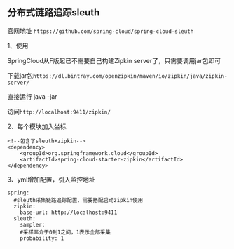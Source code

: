 ## 分布式链路追踪sleuth

官网地址
`https://github.com/spring-cloud/spring-cloud-sleuth`

1、使用

SpringCloud从F版起已不需要自己构建Zipkin server了，只需要调用jar包即可

下载jar包`https://dl.bintray.com/openzipkin/maven/io/zipkin/java/zipkin-server/`

直接运行 java -jar

访问`http://localhost:9411/zipkin/`

2、每个模块加入坐标
```
<!--包含了sleuth+zipkin-->
<dependency>
	<groupId>org.springframework.cloud</groupId>
	<artifactId>spring-cloud-starter-zipkin</artifactId>
</dependency>
```
3、yml增加配置，引入监控地址
```
spring:
  #sleuth采集链路追踪配置，需要搭配启动zipkin使用
  zipkin:
    base-url: http://localhost:9411
  sleuth:
    sampler:
    #采样率介于0到1之间，1表示全部采集
    probability: 1
```



